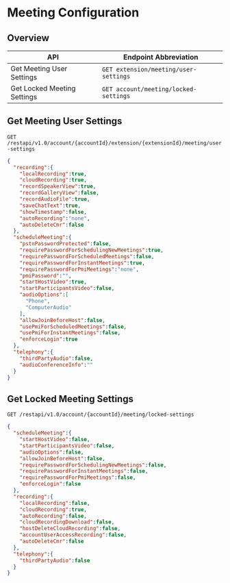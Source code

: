 # Meeting Configuration

## Overview

| API | Endpoint Abbreviation |
|-----|----------|
| Get Meeting User Settings | `GET extension/meeting/user-settings` |
| Get Locked Meeting Settings | `GET account/meeting/locked-settings` |

## Get Meeting User Settings

`GET /restapi/v1.0/account/{accountId}/extension/{extensionId}/meeting/user-settings`

```json
{
  "recording":{
    "localRecording":true,
    "cloudRecording":true,
    "recordSpeakerView":true,
    "recordGalleryView":false,
    "recordAudioFile":true,
    "saveChatText":true,
    "showTimestamp":false,
    "autoRecording":"none",
    "autoDeleteCmr":false
  },
  "scheduleMeeting":{
    "pstnPasswordProtected":false,
    "requirePasswordForSchedulingNewMeetings":true,
    "requirePasswordForScheduledMeetings":false,
    "requirePasswordForInstantMeetings":true,
    "requirePasswordForPmiMeetings":"none",
    "pmiPassword":"",
    "startHostVideo":true,
    "startParticipantsVideo":false,
    "audioOptions":[
      "Phone",
      "ComputerAudio"
    ],
    "allowJoinBeforeHost":false,
    "usePmiForScheduledMeetings":false,
    "usePmiForInstantMeetings":false,
    "enforceLogin":true
  },
  "telephony":{
    "thirdPartyAudio":false,
    "audioConferenceInfo":""
  }
}
```

## Get Locked Meeting Settings

`GET /restapi/v1.0/account/{accountId}/meeting/locked-settings`

```json
{
  "scheduleMeeting":{
    "startHostVideo":false,
    "startParticipantsVideo":false,
    "audioOptions":false,
    "allowJoinBeforeHost":false,
    "requirePasswordForSchedulingNewMeetings":false,
    "requirePasswordForInstantMeetings":false,
    "requirePasswordForPmiMeetings":false,
    "enforceLogin":false
  },
  "recording":{
    "localRecording":false,
    "cloudRecording":true,
    "autoRecording":false,
    "cloudRecordingDownload":false,
    "hostDeleteCloudRecording":false,
    "accountUserAccessRecording":false,
    "autoDeleteCmr":false
  },
  "telephony":{
    "thirdPartyAudio":false
  }
}
```